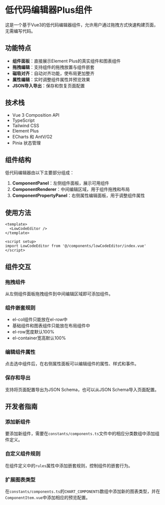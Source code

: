 # 低代码编辑器Plus组件

这是一个基于Vue3的低代码编辑器组件，允许用户通过拖拽方式快速构建页面，无需编写代码。

## 功能特点

- **组件面板**：直接展示Element Plus的真实组件和图表组件
- **拖拽编辑**：支持组件的拖拽放置与组件嵌套
- **磁吸对齐**：自动对齐功能，使布局更加整齐
- **属性编辑**：实时调整组件属性并预览效果
- **JSON导入导出**：保存和恢复页面配置

## 技术栈

- Vue 3 Composition API
- TypeScript
- Tailwind CSS
- Element Plus
- ECharts 和 AntV/G2
- Pinia 状态管理

## 组件结构

低代码编辑器由以下主要部分组成：

1. **ComponentPanel**：左侧组件面板，展示可用组件
2. **ComponentRenderer**：中间编辑区域，用于组件拖拽和布局
3. **ComponentPropertyPanel**：右侧属性编辑面板，用于调整组件属性

## 使用方法

```vue
<template>
  <LowCodeEditor />
</template>

<script setup>
import LowCodeEditor from '@/components/lowCodeEditor/index.vue'
</script>
```

## 组件交互

### 拖拽组件

从左侧组件面板拖拽组件到中间编辑区域即可添加组件。

### 组件嵌套规则

- el-col组件只能放在el-row中
- 基础组件和图表组件只能放在布局组件中
- el-row宽度默认100%
- el-container宽高默认100%

### 编辑组件属性

点击选中组件后，在右侧属性面板可以编辑组件的属性、样式和事件。

### 保存和导出

支持将页面配置导出为JSON Schema，也可以从JSON Schema导入页面配置。

## 开发者指南

### 添加新组件

要添加新组件，需要在`constants/components.ts`文件中的相应分类数组中添加组件定义。

### 自定义组件规则

在组件定义中的`rules`属性中添加嵌套规则，控制组件的嵌套行为。

### 扩展图表类型

在`constants/components.ts`的`CHART_COMPONENTS`数组中添加新的图表类型，并在`ComponentItem.vue`中添加相应的预览配置。 